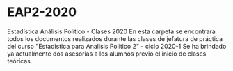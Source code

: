 # EAP2-2020
Estadística Análisis Político - Clases 2020
En esta carpeta se encontrará todos los documentos realizados durante las clases de jefatura de práctica del curso "Estadistica para Analisis Politico 2" - ciclo 2020-1
Se ha brindado ya actualmente dos asesorias a los alumnos previo el inicio de clases teóricas. 
